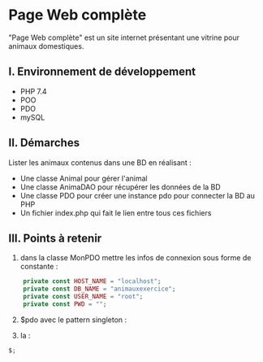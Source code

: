 # Page Web complète

"Page Web complète" est un site internet présentant une vitrine pour animaux domestiques.

## I. Environnement de développement

* PHP 7.4
* POO
* PDO
* mySQL

## II. Démarches
Lister les animaux contenus dans une BD en réalisant :
- Une classe Animal pour gérer l'animal
- Une classe AnimaDAO pour récupérer les données de la BD
- Une classe PDO pour créer une instance pdo pour connecter la BD au PHP
- Un fichier index.php qui fait le lien entre tous ces fichiers

## III. Points à retenir
 
1. dans la classe MonPDO mettre les infos de connexion sous forme de constante :
```php
    private const HOST_NAME = "localhost";
    private const DB_NAME = "animauxexercice";
    private const USER_NAME = "root";
    private const PWD = "";
```
2. $pdo avec le pattern singleton :
   
3. la :

```php
$;
```